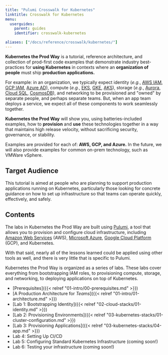 ```yaml
---
title: "Pulumi Crosswalk for Kubernetes"
linktitle: Crosswalk for Kubernetes
menu:
  userguides:
    parent: guides
    identifier: crosswalk-kubernetes

aliases: ["/docs/reference/crosswalk/kubernetes/"]
---
```


**Kubernetes the Prod Way** is a tutorial, reference architecture, and collection of prod-first code
examples that demonstrate industry best-practices for **using Kubernetes** in contexts where an
**organization of people** must ship **production applications.**

For example: in an organization, we typically expect identity (_e.g._, [AWS IAM][aws-iam], [GCP
IAM][gcp-iam], [Azure AD][azure-ad]), compute (_e.g._, [EKS][eks], [GKE][gke], [AKS][aks]), storage
(_e.g._, [Aurora][aurora], [Cloud SQL][cloud-sql], [CosmosDB][cosmos-db]), and networking to be
provisioned and "owned" by separate people, and perhaps separate teams. But, when an app team
deploys a service, we expect all of these components to work seamlessly together.

**Kubernetes the Prod Way** will show you, using batteries-included examples, how to **provision**
and **use** these technologies together in a way that maintains high release velocity, without
sacrificing security, governance, or stability.

Examples are provided for each of: **AWS, GCP, and Azure.** In the future, we will also provide
examples for common on-prem technology, such as VMWare vSphere.

## Target Audience

This tutorial is aimed at people who are planning to support production applications running on
Kubernetes, particularly those looking for concrete guidance on how to set up infrastructure so that
teams can operate quickly, effectively, and safely.

## Contents

The labs in Kubernetes the Prod Way are built using [Pulumi][pulumi], a tool that allows you to
provision and configure cloud infrastructure, including [Amazon Web Services][aws] (AWS), [Microsoft
Azure][azure], [Google Cloud Platform][gcp] (GCP), and Kubernetes.

With that said, nearly all of the lessons learned could be applied using other tools as well, and
there is very little that is specific to Pulumi.

Kubernetes the Prod Way is organized as a series of labs. These labs cover everything from
bootstrapping IAM roles, to provisioning compute, storage, and networking, to deploying applications
on top of Kubernetes.

* [Prerequisites]({{< relref "01-intro/00-prerequisites.md" >}})
* [A Production Architecture for _Teams_]({{< relref "01-intro/01-architecture.md" >}})
* [Lab 1: Bootstrapping Identity]({{< relref "02-cloud-stacks/01-identity.md" >}})
* [Lab 2: Provisioning Environments]({{< relref "03-kubernetes-stacks/01-cluster-configuration.md" >}})
* [Lab 3: Provisioning Applications]({{< relref "03-kubernetes-stacks/04-app.md" >}})
* Lab 4: Setting Up CI/CD
* Lab 5: Configuring Standard Kubernetes Infrastructure (coming soon!)
* Lab 6: Testing your infrastructure (coming soon!)


[aws-iam]: https://aws.amazon.com/iam/
[gcp-iam]: https://cloud.google.com/iam/
[azure-ad]: https://azure.microsoft.com/en-us/services/active-directory/

[eks]: https://aws.amazon.com/eks/
[gke]: https://cloud.google.com/kubernetes-engine/
[aks]: https://docs.microsoft.com/en-us/azure/aks/

[aurora]: https://aws.amazon.com/rds/aurora/
[cloud-sql]: https://cloud.google.com/sql/
[cosmos-db]: https://azure.microsoft.com/en-us/services/cosmos-db/

[pulumi]: https://www.pulumi.com/

[aws]: https://aws.amazon.com/
[azure]: https://azure.microsoft.com/en-us/
[gcp]: https://cloud.google.com/
